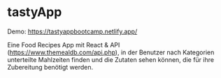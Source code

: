
# tastyApp

Demo: https://tastyappbootcamp.netlify.app/

Eine Food Recipes App mit React & API (https://www.themealdb.com/api.php), in der Benutzer nach Kategorien unterteilte Mahlzeiten finden und die Zutaten sehen können, die für ihre Zubereitung benötigt werden.
